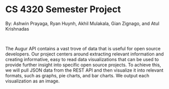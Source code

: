 # CS 4320 Semester Project

By: Ashwin Prayaga, Ryan Huynh, Akhil Mulakala, Gian Zignago, and Atul Krishnadas

<br>

The Augur API contains a vast trove of data that is useful for open source developers. Our project centers around extracting relevant information and creating informative, easy to read data visualizations that can be used to provide further insight into specific open source projects. To achieve this, we will pull JSON data from the REST API and then visualize it into relevant formats, such as graphs, pie charts, and bar charts. We output each visualization as an image.

